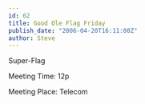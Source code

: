 ```yaml
---
id: 62
title: Good Ole Flag Friday
publish_date: "2006-04-20T16:11:00Z"
author: Steve
---
```

Super-Flag

Meeting Time: 12p

Meeting Place: Telecom
